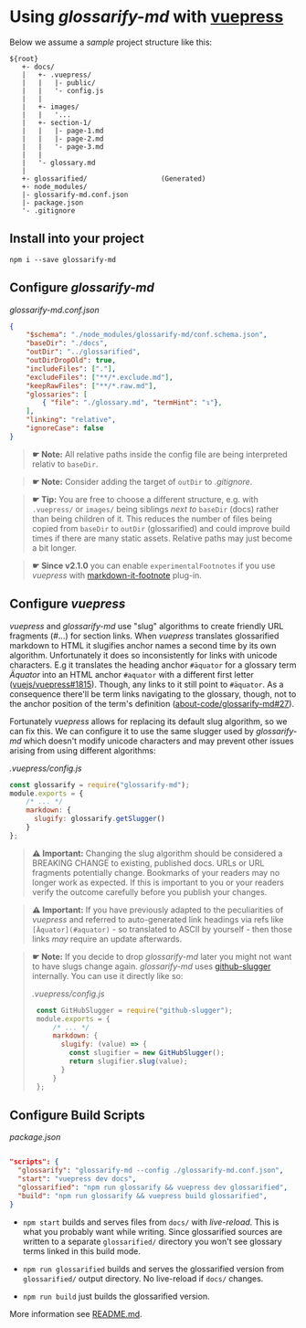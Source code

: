 # Using *glossarify-md* with [vuepress](https://vuepress.vuejs.org)

Below we assume a *sample* project structure like this:

```
${root}
   +- docs/
   |   +- .vuepress/
   |   |   |- public/
   |   |   '- config.js
   |   |
   |   +- images/
   |   |   '...
   |   +- section-1/
   |   |   |- page-1.md
   |   |   |- page-2.md
   |   |   '- page-3.md
   |   |
   |   '- glossary.md
   |
   +- glossarified/                  (Generated)
   +- node_modules/
   |- glossarify-md.conf.json
   |- package.json
   '- .gitignore
```

## Install into your project

```
npm i --save glossarify-md
```

## Configure *glossarify-md*

*glossarify-md.conf.json*
```json
{
    "$schema": "./node_modules/glossarify-md/conf.schema.json",
    "baseDir": "./docs",
    "outDir": "../glossarified",
    "outDirDropOld": true,
    "includeFiles": ["."],
    "excludeFiles": ["**/*.exclude.md"],
    "keepRawFiles": ["**/*.raw.md"],
    "glossaries": [
        { "file": "./glossary.md", "termHint": "↴"},
    ],
    "linking": "relative",
    "ignoreCase": false
}
```

> **☛ Note:** All relative paths inside the config file are being interpreted
> relativ to `baseDir`.

> **☛ Note:** Consider adding the target of `outDir` to *.gitignore*.

> **☛ Tip:** You are free to choose a different structure, e.g. with `.vuepress/` or `images/` being siblings *next to* `baseDir` (docs) rather than being children of it. This reduces the number of files being copied from `baseDir` to `outDir` (glossarified) and could improve build times if there are many static assets. Relative paths may just become a bit longer.

> **☛ Since v2.1.0** you can enable `experimentalFootnotes` if you use *vuepress* with [markdown-it-footnote](https://www.npmjs.com/package/markdown-it-footnote) plug-in.

## Configure *vuepress*

*vuepress* and *glossarify-md* use "slug" algorithms to create friendly URL fragments (#...) for section links. When *vuepress* translates glossarified markdown to HTML it slugifies anchor names a second time by its own algorithm. Unfortunately it does so inconsistently for links with unicode characters. E.g it translates the heading anchor `#äquator` for a glossary term *Äquator* into an HTML anchor `#aquator` with a different first letter ([vuejs/vuepress#1815](https://github.com/vuejs/vuepress/issues/1815)). Though, any links to it still point to `#äquator`. As a consequence there'll be term links navigating to the glossary, though, not to the anchor position of the term's definition ([about-code/glossarify-md#27](https://github.com/about-code/glossarify-md/issues/27)).

Fortunately *vuepress* allows for replacing its default slug algorithm, so we can fix this. We can configure it to use the same slugger used by *glossarify-md* which doesn't modify unicode characters and may prevent other issues arising from using different algorithms:

*.vuepress/config.js*
```js
const glossarify = require("glossarify-md");
module.exports = {
    /* ... */
    markdown: {
      slugify: glossarify.getSlugger()
    }
};
```
> **⚠ Important:** Changing the slug algorithm should be considered a BREAKING CHANGE to existing, published docs. URLs or URL fragments potentially change. Bookmarks of your readers may no longer work as expected. If this is important to you or your readers verify the outcome carefully before you publish your changes.

> **⚠ Important:**  If you have previously adapted to the peculiarities of *vuepress* and referred to auto-generated link headings via refs like `[Äquator](#aquator)` - so translated to ASCII by yourself - then those links *may* require an update afterwards.

> **☛ Note:** If you decide to drop *glossarify-md* later you might not want to have slugs change again. *glossarify-md* uses [github-slugger](https://npmjs.com/package/github-slugger) internally. You can use it directly like so:
>
>  *.vuepress/config.js*
>  ```js
>   const GitHubSlugger = require("github-slugger");
>   module.exports = {
>       /* ... */
>       markdown: {
>         slugify: (value) => {
>           const slugifier = new GitHubSlugger();
>           return slugifier.slug(value);
>         }
>       }
>   };
>  ```


## Configure Build Scripts

*package.json*
```json

"scripts": {
  "glossarify": "glossarify-md --config ./glossarify-md.conf.json",
  "start": "vuepress dev docs",
  "glossarified": "npm run glossarify && vuepress dev glossarified",
  "build": "npm run glossarify && vuepress build glossarified",
}
```
- `npm start` builds and serves files from `docs/` with *live-reload*. This is
what you probably want while writing. Since glossarified sources are written to
a separate `glossarified/` directory you won't see glossary terms linked in this build mode.

- `npm run glossarified` builds and serves the glossarified version from `glossarified/` output directory. No live-reload if `docs/` changes.

- `npm run build` just builds the glossarified version.

More information see [README.md](../README.md).
